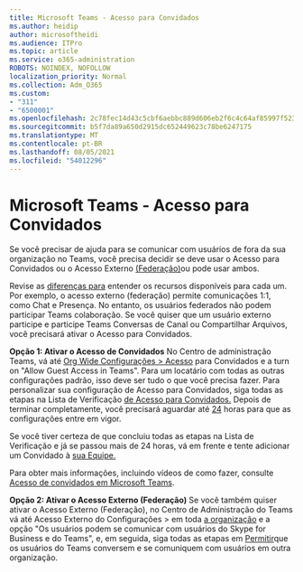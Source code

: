 ```yaml
---
title: Microsoft Teams - Acesso para Convidados
ms.author: heidip
author: microsoftheidi
ms.audience: ITPro
ms.topic: article
ms.service: o365-administration
ROBOTS: NOINDEX, NOFOLLOW
localization_priority: Normal
ms.collection: Adm_O365
ms.custom:
- "311"
- "6500001"
ms.openlocfilehash: 2c78fec14d43c5cbf6aebbc889d606eb2f6c4c64af85997f523d06872c911a0a
ms.sourcegitcommit: b5f7da89a650d2915dc652449623c78be6247175
ms.translationtype: MT
ms.contentlocale: pt-BR
ms.lasthandoff: 08/05/2021
ms.locfileid: "54012296"
---
```

# <a name="microsoft-teams---guest-access"></a>Microsoft Teams - Acesso para Convidados

Se você precisar de ajuda para se comunicar com usuários de fora da sua organização no Teams, você precisa decidir se deve usar o Acesso para Convidados ou o Acesso Externo [(Federação)](https://docs.microsoft.com/microsoftteams/manage-external-access#external-access-vs-guest-access)ou pode usar ambos.

Revise as [diferenças para](https://docs.microsoft.com/microsoftteams/manage-external-access#external-access-vs-guest-access) entender os recursos disponíveis para cada um.  Por exemplo, o acesso externo (federação) permite comunicações 1:1, como Chat e Presença.  No entanto, os usuários federados não podem participar Teams colaboração.  Se você quiser que um usuário externo participe e participe Teams Conversas de Canal ou Compartilhar Arquivos, você precisará ativar o Acesso para Convidados.

**Opção 1: Ativar o Acesso de Convidados** No Centro de administração Teams, vá até [Org Wide Configurações > Acesso](https://admin.teams.microsoft.com/company-wide-settings/guest-configuration) para Convidados e a turn on "Allow Guest Access in Teams".  Para um locatário com todas as outras configurações padrão, isso deve ser tudo o que você precisa fazer.  Para personalizar sua configuração de Acesso para Convidados, siga todas as etapas na Lista de Verificação [de Acesso para Convidados.](https://docs.microsoft.com/microsoftteams/guest-access-checklist) Depois de terminar completamente, você precisará aguardar até [24](https://docs.microsoft.com/microsoftteams/manage-guests#guest-access-latencies) horas para que as configurações entre em vigor.

Se você tiver certeza de que concluiu todas as etapas na Lista de Verificação e já se passou mais de 24 horas, vá em frente e tente adicionar um Convidado à [sua Equipe.](https://support.office.com/article/add-guests-to-a-team-in-teams-fccb4fa6-f864-4508-bdde-256e7384a14f#ID0EAABAAA=Desktop)

Para obter mais informações, incluindo vídeos de como fazer, consulte [Acesso de convidados em Microsoft Teams](https://docs.microsoft.com/microsoftteams/guest-access).

**Opção 2: Ativar o Acesso Externo (Federação)** Se você também quiser ativar o Acesso Externo (Federação), no Centro de Administração do Teams vá até Acesso Externo do Configurações > em toda [a organização](https://admin.teams.microsoft.com/company-wide-settings/external-communications) e a opção "Os usuários podem se comunicar com usuários do Skype for Business e do Teams", e, em seguida, siga todas as etapas em [Permitir](https://docs.microsoft.com/microsoftteams/manage-external-access#let-your-teams-users-chat-and-communicate-with-users-in-another-organization)que os usuários do Teams conversem e se comuniquem com usuários em outra organização.
